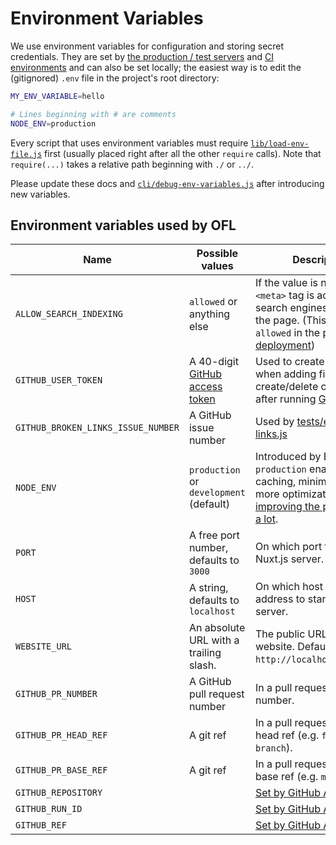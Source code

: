 # Environment Variables

We use environment variables for configuration and storing secret credentials. They are set by [the production / test servers](ui.md#deployment) and [CI environments](testing.md) and can also be set locally; the easiest way is to edit the (gitignored) `.env` file in the project's root directory:

```bash
MY_ENV_VARIABLE=hello

# Lines beginning with # are comments
NODE_ENV=production
```

Every script that uses environment variables must require [`lib/load-env-file.js`](../lib/load-env-file.js) first (usually placed right after all the other `require` calls). Note that `require(...)` takes a relative path beginning with `./` or `../`.

Please update these docs and [`cli/debug-env-variables.js`](../cli/debug-env-variables.js) after introducing new variables.

## Environment variables used by OFL

| Name                              | Possible values                            | Description                        |
|-----------------------------------|--------------------------------------------|------------------------------------|
|`ALLOW_SEARCH_INDEXING`            | `allowed` or anything else                 | If the value is not `allowed`, a `<meta>` tag is added to tell search engines not to index the page. (This is only `allowed` in the [production deployment](ui.md#deployment)) |
|`GITHUB_USER_TOKEN`                | A 40-digit [GitHub access token][gh-token] | Used to create pull request when adding fixtures and create/delete comments after running [GitHub tests](testing.md) |
|`GITHUB_BROKEN_LINKS_ISSUE_NUMBER` | A GitHub issue number                      | Used by [tests/external-links.js](../tests/external-links.js) |
|`NODE_ENV`                         | `production` or `development` (default)    | Introduced by Express.js, `production` enables caching, minimizing and more optimizations [improving the performance a lot][node-env-perf]. |
|`PORT`                             | A free port number, defaults to `3000`     | On which port to start the Nuxt.js server. |
|`HOST`                             | A string, defaults to `localhost`          | On which host name or IP address to start the Nuxt.js server. |
|`WEBSITE_URL`                      | An absolute URL with a trailing slash.     | The public URL of the website. Defaults to `http://localhost:${PORT}/`. |
|`GITHUB_PR_NUMBER`                 | A GitHub pull request number               | In a pull request, the PR number. |
|`GITHUB_PR_HEAD_REF`               | A git ref                                  | In a pull request, the PR head ref (e.g. `feature-branch`). |
|`GITHUB_PR_BASE_REF`               | A git ref                                  | In a pull request, the PR base ref (e.g. `master`). |
|`GITHUB_REPOSITORY`                |                                            | [Set by GitHub Actions][gh-actions-docs] |
|`GITHUB_RUN_ID`                    |                                            | [Set by GitHub Actions][gh-actions-docs] |
|`GITHUB_REF`                       |                                            | [Set by GitHub Actions][gh-actions-docs] |

[gh-token]: <https://github.com/settings/tokens>
[node-env-perf]: <https://www.dynatrace.com/blog/the-drastic-effects-of-omitting-node_env-in-your-express-js-applications/>
[gh-actions-docs]: <https://docs.github.com/en/free-pro-team@latest/actions/reference/environment-variables>
